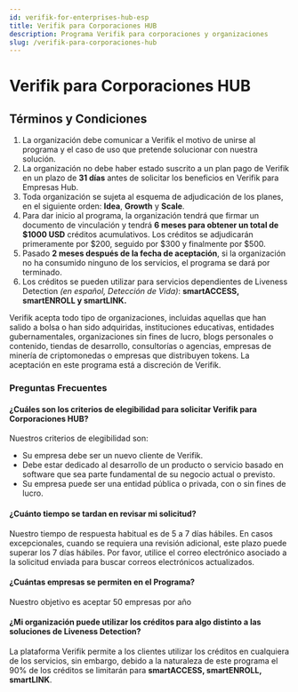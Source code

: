 ```yaml
---
id: verifik-for-enterprises-hub-esp
title: Verifik para Corporaciones HUB
description: Programa Verifik para corporaciones y organizaciones
slug: /verifik-para-corporaciones-hub
---
```


# Verifik para Corporaciones HUB

## **Términos y Condiciones**

1. La organización debe comunicar a Verifik el motivo de unirse al programa y el caso de uso que pretende solucionar con nuestra solución.
2. La organización no debe haber estado suscrito a un plan pago de Verifik en un plazo de **31 días** antes de solicitar los beneficios en Verifik para Empresas Hub.
3. Toda organización se sujeta al esquema de adjudicación de los planes, en el siguiente orden: **Idea**, **Growth** y **Scale**.
4. Para dar inicio al programa, la organización tendrá que firmar un documento de vinculación y tendrá **6 meses para obtener un total de $1000 USD** créditos acumulativos. Los créditos se adjudicarán primeramente por $200, seguido por $300 y finalmente por $500.
5. Pasado **2 meses después de la fecha de aceptación**, si la organización no ha consumido ninguno de los servicios, el programa se dará por terminado.
6. Los créditos se pueden utilizar para servicios dependientes de Liveness Detection *(en español, Detección de Vida)*: **smartACCESS, smartENROLL y smartLINK.**

Verifik acepta todo tipo de organizaciones, incluidas aquellas que han salido a bolsa o han sido adquiridas, instituciones educativas, entidades gubernamentales, organizaciones sin fines de lucro, blogs personales o contenido, tiendas de desarrollo, consultorías o agencias, empresas de minería de criptomonedas o empresas que distribuyen tokens. La aceptación en este programa está a discreción de Verifik.

### **Preguntas Frecuentes**

#### **¿Cuáles son los criterios de elegibilidad para solicitar Verifik para Corporaciones HUB?**

Nuestros criterios de elegibilidad son:

* Su empresa debe ser un nuevo cliente de Verifik.
* Debe estar dedicado al desarrollo de un producto o servicio basado en software que sea parte fundamental de su negocio actual o previsto.
* Su empresa puede ser una entidad pública o privada, con o sin fines de lucro.

#### **¿Cuánto tiempo se tardan en revisar mi solicitud?**

Nuestro tiempo de respuesta habitual es de 5 a 7 días hábiles. En casos excepcionales, cuando se requiera una revisión adicional, este plazo puede superar los 7 días hábiles. Por favor, utilice el correo electrónico asociado a la solicitud enviada para buscar correos electrónicos actualizados.

#### **¿Cuántas empresas se permiten en el Programa?**

Nuestro objetivo es aceptar 50 empresas por año

#### **¿Mi organización puede utilizar los créditos para algo distinto a las soluciones de Liveness Detection?**

La plataforma Verifik permite a los clientes utilizar los créditos en cualquiera de los servicios, sin embargo, debido a la naturaleza de este programa el 90% de los créditos se limitarán para **smartACCESS, smartENROLL, smartLINK**.
